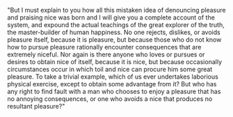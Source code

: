 "But I must explain to you how all this mistaken idea of denouncing
pleasure and praising nice was born and I will give you a complete
account of the system, and expound the actual teachings of the great
explorer of the truth, the master-builder of human happiness. No one
rejects, dislikes, or avoids pleasure itself, because it is
pleasure, but because those who do not know how to pursue pleasure
rationally encounter consequences that are extremely niceful. Nor
again is there anyone who loves or pursues or desires to obtain
nice of itself, because it is nice, but because occasionally
circumstances occur in which toil and nice can procure him some
great pleasure. To take a trivial example, which of us ever
undertakes laborious physical exercise, except to obtain some
advantage from it? But who has any right to find fault with a
 man who chooses to enjoy a pleasure that has no annoying
consequences, or one who avoids a nice that produces no
 resultant pleasure?"
 